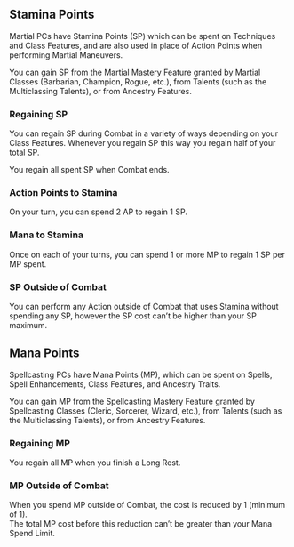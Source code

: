 ## Stamina Points
Martial PCs have Stamina Points (SP) which can be spent on Techniques and Class Features, and are also used in place of Action Points when performing Martial Maneuvers. 

You can gain SP from the Martial Mastery Feature granted by Martial Classes (Barbarian, Champion, Rogue, etc.), from Talents (such as the Multiclassing Talents), or from Ancestry Features. 

### Regaining SP
You can regain SP during Combat in a variety of ways depending on your Class Features. Whenever you regain SP this way you regain half of your total SP. 

You regain all spent SP when Combat ends. 

### Action Points to Stamina
On your turn, you can spend 2 AP to regain 1 SP.

### Mana to Stamina
Once on each of your turns, you can spend 1 or more MP to regain 1 SP per MP spent.

### SP Outside of Combat
You can perform any Action outside of Combat that uses Stamina without spending any SP, however the SP cost can’t be higher than your SP maximum.

## Mana Points
Spellcasting PCs have Mana Points (MP), which can be spent on Spells, Spell Enhancements, Class Features, and Ancestry Traits.

You can gain MP from the Spellcasting Mastery Feature granted by Spellcasting Classes (Cleric, Sorcerer, Wizard, etc.), from Talents (such as the Multiclassing Talents), or from Ancestry Features.

### Regaining MP
You regain all MP when you finish a Long Rest.

### MP Outside of Combat
When you spend MP outside of Combat, the cost is reduced by 1 (minimum of 1).  
The total MP cost before this reduction can’t be greater than your Mana Spend Limit.

